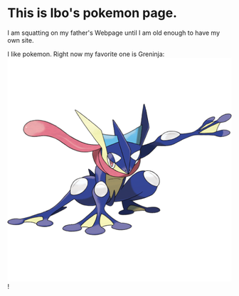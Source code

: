 # This is Ibo's pokemon page.

I am squatting on my father's Webpage until I am old enough to have my own site.

I like pokemon. Right now my favorite one is Greninja: ![Greninja](../images/Greninja.png)!
